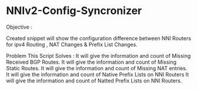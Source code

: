 # NNIv2-Config-Syncronizer
Objective : 

Created snippet will show the configuration difference between NNI Routers for ipv4 Routing , NAT Changes & Prefix List Changes.

Problem This Script Solves :
It will give the information and count of Missing Received BGP Routes.
It will give the information and count of Missing Static Routes.
It will give the information and count of Missing NAT entries.
It will give the information and count of Native Prefix Lists on NNI Routers
It will give the information and count of Natted Prefix Lists on NNI Routers.
